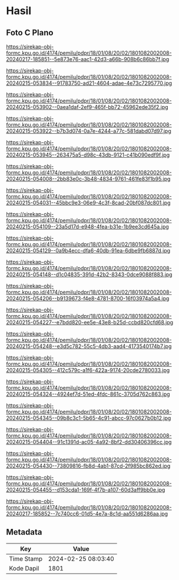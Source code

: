 # Hasil

## Foto C Plano

https://sirekap-obj-formc.kpu.go.id/4174/pemilu/pdpr/18/01/08/20/02/1801082002008-20240217-185851--5e873e76-aac1-42d3-a66b-908b6c86bb7f.jpg

https://sirekap-obj-formc.kpu.go.id/4174/pemilu/pdpr/18/01/08/20/02/1801082002008-20240215-053834--91783750-ad21-4604-adae-4e73c7295770.jpg

https://sirekap-obj-formc.kpu.go.id/4174/pemilu/pdpr/18/01/08/20/02/1801082002008-20240215-053902--0aea1daf-2ef9-465f-bb72-45962ede35f2.jpg

https://sirekap-obj-formc.kpu.go.id/4174/pemilu/pdpr/18/01/08/20/02/1801082002008-20240215-053922--b7b3d074-0a7e-4244-a77c-581dabd07d97.jpg

https://sirekap-obj-formc.kpu.go.id/4174/pemilu/pdpr/18/01/08/20/02/1801082002008-20240215-053945--263475a5-d98c-43db-9121-c41b090edf9f.jpg

https://sirekap-obj-formc.kpu.go.id/4174/pemilu/pdpr/18/01/08/20/02/1801082002008-20240215-054008--2bb83e0c-3b48-4834-9761-461fe83f1b95.jpg

https://sirekap-obj-formc.kpu.go.id/4174/pemilu/pdpr/18/01/08/20/02/1801082002008-20240215-054031--45bbc9e3-06e9-4c3f-8cad-20bf087dc801.jpg

https://sirekap-obj-formc.kpu.go.id/4174/pemilu/pdpr/18/01/08/20/02/1801082002008-20240215-054109--23a5d17d-e948-4fea-b31e-1b9ee3cd645a.jpg

https://sirekap-obj-formc.kpu.go.id/4174/pemilu/pdpr/18/01/08/20/02/1801082002008-20240215-054129--0a9b4ecc-dfa6-40db-91ea-6dbe9fb6887d.jpg

https://sirekap-obj-formc.kpu.go.id/4174/pemilu/pdpr/18/01/08/20/02/1801082002008-20240215-054148--d1c04835-391d-42b2-8343-0dce9088f883.jpg

https://sirekap-obj-formc.kpu.go.id/4174/pemilu/pdpr/18/01/08/20/02/1801082002008-20240215-054206--b9139673-f4e8-4781-8700-16f03974a5a4.jpg

https://sirekap-obj-formc.kpu.go.id/4174/pemilu/pdpr/18/01/08/20/02/1801082002008-20240215-054227--e7bdd820-ee5e-43e8-b25d-ccbd820cfd68.jpg

https://sirekap-obj-formc.kpu.go.id/4174/pemilu/pdpr/18/01/08/20/02/1801082002008-20240215-054248--e3d5c782-55c5-4db3-aad4-4173540174b7.jpg

https://sirekap-obj-formc.kpu.go.id/4174/pemilu/pdpr/18/01/08/20/02/1801082002008-20240215-054305--412c579c-a1f6-422a-9174-20cde2780033.jpg

https://sirekap-obj-formc.kpu.go.id/4174/pemilu/pdpr/18/01/08/20/02/1801082002008-20240215-054324--4924ef7d-51ed-4fdc-861c-3705d762c863.jpg

https://sirekap-obj-formc.kpu.go.id/4174/pemilu/pdpr/18/01/08/20/02/1801082002008-20240215-054345--09b8c3c1-5b65-4c91-abcc-97c0627b0b12.jpg

https://sirekap-obj-formc.kpu.go.id/4174/pemilu/pdpr/18/01/08/20/02/1801082002008-20240215-054404--91c1391d-ac05-4a92-8bf2-dd30406396cc.jpg

https://sirekap-obj-formc.kpu.go.id/4174/pemilu/pdpr/18/01/08/20/02/1801082002008-20240215-054430--73809816-fb8d-4ab1-87cd-2f985bc862ed.jpg

https://sirekap-obj-formc.kpu.go.id/4174/pemilu/pdpr/18/01/08/20/02/1801082002008-20240215-054455--d153cda1-169f-4f7b-a107-60d3aff9bb0e.jpg

https://sirekap-obj-formc.kpu.go.id/4174/pemilu/pdpr/18/01/08/20/02/1801082002008-20240217-185852--7c740cc6-01d5-4e7a-8c1d-aa551d6286aa.jpg


## Metadata

| Key        | Value               |
| ---------- | ------------------- |
| Time Stamp | 2024-02-25 08:03:40 |
| Kode Dapil | 1801                |



